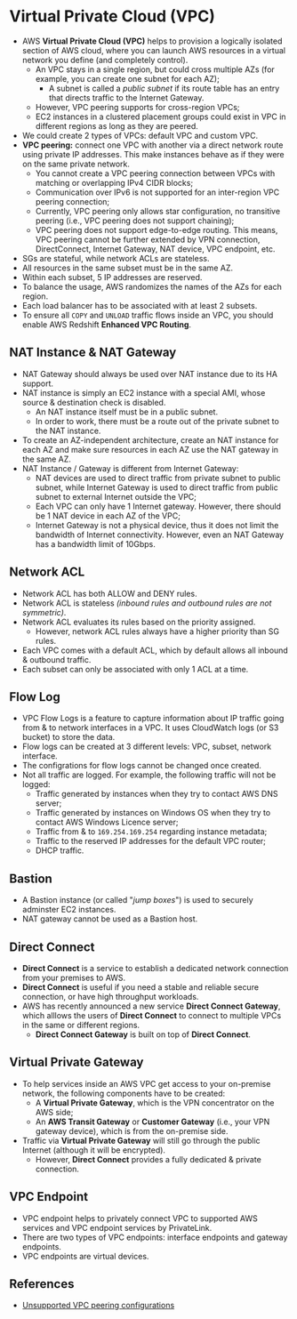 # Virtual Private Cloud (VPC)

- AWS **Virtual Private Cloud (VPC)** helps to provision a logically isolated section of AWS cloud, where you can launch AWS resources in a virtual network you define (and completely control).
	- An VPC stays in a single region, but could cross multiple AZs (for example, you can create one subnet for each AZ);
		- A subnet is called a _public subnet_ if its route table has an entry that directs traffic to the Internet Gateway.
	- However, VPC peering supports for cross-region VPCs;
	- EC2 instances in a clustered placement groups could exist in VPC in different regions as long as they are peered.
- We could create 2 types of VPCs: default VPC and custom VPC.
- **VPC peering:** connect one VPC with another via a direct network route using private IP addresses. This make instances behave as if they were on the same private network.
	- You cannot create a VPC peering connection between VPCs with matching or overlapping IPv4 CIDR blocks;
	- Communication over IPv6 is not supported for an inter-region VPC peering connection;
	- Currently, VPC peering only allows star configuration, no transitive peering (i.e., VPC peering does not support chaining);
	- VPC peering does not support edge-to-edge routing. This means, VPC peering cannot be further extended by VPN connection, DirectConnect, Internet Gateway, NAT device, VPC endpoint, etc.
- SGs are stateful, while network ACLs are stateless.
- All resources in the same subset must be in the same AZ.
- Within each subset, 5 IP addresses are reserved.
- To balance the usage, AWS randomizes the names of the AZs for each region.
- Each load balancer has to be associated with at least 2 subsets.
- To ensure all `COPY` and `UNLOAD` traffic flows inside an VPC, you should enable AWS Redshift **Enhanced VPC Routing**.

## NAT Instance & NAT Gateway

- NAT Gateway should always be used over NAT instance due to its HA support.
- NAT instance is simply an EC2 instance with a special AMI, whose source & destination check is disabled.
	- An NAT instance itself must be in a public subnet.
	- In order to work, there must be a route out of the private subnet to the NAT instance.
- To create an AZ-independent architecture, create an NAT instance for each AZ and make sure resources in each AZ use the NAT gateway in the same AZ.
- NAT Instance / Gateway is different from Internet Gateway:
	- NAT devices are used to direct traffic from private subnet to public subnet, while Internet Gateway is used to direct traffic from public subnet to external Internet outside the VPC;
	- Each VPC can only have 1 Internet gateway. However, there should be 1 NAT device in each AZ of the VPC;
	- Internet Gateway is not a physical device, thus it does not limit the bandwidth of Internet connectivity. However, even an NAT Gateway has a bandwidth limit of 10Gbps.

## Network ACL

- Network ACL has both ALLOW and DENY rules.
- Network ACL is stateless _(inbound rules and outbound rules are not symmetric)_.
- Network ACL evaluates its rules based on the priority assigned.
	- However, network ACL rules always have a higher priority than SG rules.
- Each VPC comes with a default ACL, which by default allows all inbound & outbound traffic.
- Each subset can only be associated with only 1 ACL at a time.

## Flow Log

- VPC Flow Logs is a feature to capture information about IP traffic going from & to network interfaces in a VPC. It uses CloudWatch logs (or S3 bucket) to store the data.
- Flow logs can be created at 3 different levels: VPC, subset, network interface.
- The configrations for flow logs cannot be changed once created.
- Not all traffic are logged. For example, the following traffic will not be logged:
	- Traffic generated by instances when they try to contact AWS DNS server;
	- Traffic generated by instances on Windows OS when they try to contact AWS Windows Licence server;
	- Traffic from & to `169.254.169.254` regarding instance metadata;
	- Traffic to the reserved IP addresses for the default VPC router;
	- DHCP traffic.

## Bastion

- A Bastion instance (or called "_jump boxes_") is used to securely adminster EC2 instances.
- NAT gateway cannot be used as a Bastion host.

## Direct Connect

- **Direct Connect** is a service to establish a dedicated network connection from your premises to AWS.
- **Direct Connect** is useful if you need a stable and reliable secure connection, or have high throughput workloads.
- AWS has recently announced a new service **Direct Connect Gateway**, which alllows the users of **Direct Connect** to connect to multiple VPCs in the same or different regions.
	- **Direct Connect Gateway** is built on top of **Direct Connect**.

## Virtual Private Gateway

- To help services inside an AWS VPC get access to your on-premise network, the following components have to be created:
	- A **Virtual Private Gateway**, which is the VPN concentrator on the AWS side;
	- An **AWS Transit Gateway** or **Customer Gateway** (i.e., your VPN gateway device), which is from the on-premise side.
- Traffic via **Virtual Private Gateway** will still go through the public Internet (although it will be encrypted).
	- However, **Direct Connect** provides a fully dedicated & private connection.

## VPC Endpoint

- VPC endpoint helps to privately connect VPC to supported AWS services and VPC endpoint services by PrivateLink.
- There are two types of VPC endpoints: interface endpoints and gateway endpoints.
- VPC endpoints are virtual devices.

## References

- [Unsupported VPC peering configurations](https://docs.aws.amazon.com/vpc/latest/peering/invalid-peering-configurations.html)
